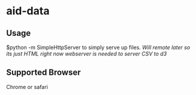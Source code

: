 aid-data
========

## Usage 
$python -m SimpleHttpServer to simply serve up files. 
*Will remote later so its just HTML right now webserver is needed to server CSV to d3*

## Supported Browser
Chrome or safari







